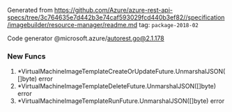 Generated from https://github.com/Azure/azure-rest-api-specs/tree/3c764635e7d442b3e74caf593029fcd440b3ef82//specification/imagebuilder/resource-manager/readme.md tag: `package-2018-02`

Code generator @microsoft.azure/autorest.go@2.1.178


### New Funcs

1. *VirtualMachineImageTemplateCreateOrUpdateFuture.UnmarshalJSON([]byte) error
1. *VirtualMachineImageTemplateDeleteFuture.UnmarshalJSON([]byte) error
1. *VirtualMachineImageTemplateRunFuture.UnmarshalJSON([]byte) error
